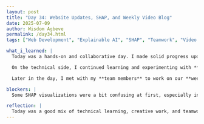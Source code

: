 ```yaml
---
layout: post
title: "Day 34: Website Updates, SHAP, and Weekly Video Blog"
date: 2025-07-09
author: Wisdom Agbeve
permalink: /day34.html
tags: ["Web Development", "Explainable AI", "SHAP", "Teamwork", "Video Blog", "Presentation"]

what_i_learned: |
  Today was a hands-on and collaborative day. I made solid progress updating and modifying our **project website**. I worked on layout improvements, polished the content, and ensured it better communicates our work and progress.

  On the technical side, I continued learning and experimenting with **SHAP (SHapley Additive Explanations)**—a powerful Explainable AI tool we plan to use in our model. I practiced visualizing feature importance and understanding how individual variables contribute to prediction outcomes. It was exciting to see the inner workings of our model become more interpretable!

  Later in the day, I met with my **team members** to work on our **weekly presentation slides**. We finalized the structure and key talking points, then recorded our **video blog update** for Week 5. We each discussed our individual contributions and explained our goals for the upcoming week.

blockers: |
  Some SHAP visualizations were a bit confusing at first, especially interpreting the summary plots. But after looking at examples and talking it through with the team, things started making more sense.

reflection: |
  Today was a good mix of technical learning, creative work, and teamwork. SHAP helped me understand how we can make our machine learning model more transparent, which is important for real-world applications. It was also nice collaborating on the weekly video—it gave us time to reflect on our growth as a team. I’m looking forward to tying everything together as we head into the final weeks!
---
```

